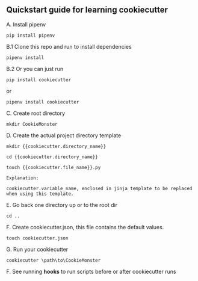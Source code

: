 ## Quickstart guide for learning cookiecutter

A. Install pipenv 

`pip install pipenv`

B.1 Clone this repo and run to install dependencies

`pipenv install`

B.2 Or you can just run

`pip install cookiecutter`

or

`pipenv install cookiecutter`

C. Create root directory

`mkdir CookieMonster`

D. Create the actual project directory template

`mkdir {{cookiecutter.directory_name}}`

`cd {{cookiecutter.directory_name}}`

`touch {{cookiecutter.file_name}}.py`

    Explanation:
        
    cookiecutter.variable_name, enclosed in jinja template to be replaced when using this template.

E. Go back one directory up or to the root dir

`cd ..`

F. Create cookiecutter.json, this file contains the default values.

`touch cookiecutter.json`

G. Run your cookiecutter

`cookiecutter \path\to\CookieMonster`


F. See running **hooks** to run scripts before or after cookiecutter runs
